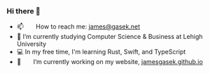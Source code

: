### Hi there 👋
- 📫  How to reach me: james@gasek.net
- 🌱  I’m currently studying Computer Science & Business at Lehigh University
- 💻  In my free time, I'm learning Rust, Swift, and TypeScript
- 🔭  I’m currently working on my website, [jamesgasek.github.io](www.jamesgasek.github.io)


<!--
**jamesgasek/jamesgasek** is a ✨ _special_ ✨ repository because its `README.md` (this file) appears on your GitHub profile.

Here are some ideas to get you started:

- 🔭 I’m currently working on ...
- 🌱 I’m currently learning ...
- 👯 I’m looking to collaborate on ...
- 🤔 I’m looking for help with ...
- 💬 Ask me about ...
- 📫 How to reach me: ...
- 👯  I’m always happy to collaborate!
- 😄 Pronouns: ...
- ⚡ Fun fact: ...
-->

